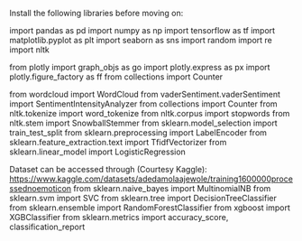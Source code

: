 Install the following libraries before moving on:

import pandas as pd
import numpy as np
import tensorflow as tf
import matplotlib.pyplot as plt
import seaborn as sns
import random
import re
import nltk

from plotly import graph_objs as go
import plotly.express as px
import plotly.figure_factory as ff
from collections import Counter

from wordcloud import WordCloud
from vaderSentiment.vaderSentiment import SentimentIntensityAnalyzer
from collections import Counter
from nltk.tokenize import word_tokenize
from nltk.corpus import stopwords
from nltk.stem import SnowballStemmer
from sklearn.model_selection import train_test_split
from sklearn.preprocessing import LabelEncoder
from sklearn.feature_extraction.text import TfidfVectorizer
from sklearn.linear_model import LogisticRegression

Dataset can be accessed through (Courtesy Kaggle): https://www.kaggle.com/datasets/adedamolaajewole/training1600000processednoemoticon
from sklearn.naive_bayes import MultinomialNB
from sklearn.svm import SVC
from sklearn.tree import DecisionTreeClassifier
from sklearn.ensemble import RandomForestClassifier
from xgboost import XGBClassifier
from sklearn.metrics import accuracy_score, classification_report
